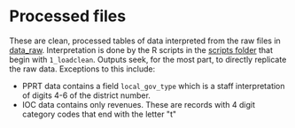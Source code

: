 # Processed files
These are clean, processed tables of data interpreted from the raw
files in [data_raw](https://github.com/CMAP-REPOS/state_disbursements/tree/main/data_raw). 
Interpretation is done by the R scripts in the [scripts folder](https://github.com/CMAP-REPOS/state_disbursements/tree/main/scripts) that begin with `1_loadclean`. Outputs seek, for the most part, to directly 
replicate the raw data. Exceptions to this include:

- PPRT data contains a field `local_gov_type` which is a staff interpretation 
of digits 4-6 of the district number.
- IOC data contains only revenues. These are records with 4 digit category 
codes that end with the letter "t"
